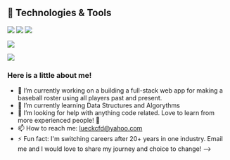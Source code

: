 ## 🔧 Technologies & Tools
![](https://img.shields.io/badge/Code-JavaScript-informational?style=flat&logo=javascript&logoColor=white&color=ED6A5A)
![](https://img.shields.io/badge/Code-Python-informational?style=flat&logo=go&logoColor=white&color=ED6A5A)
![](https://img.shields.io/badge/Shell-Bash-informational?style=flat&logo=gnu-bash&logoColor=white&color=ED6A5A)


<img
  align="center"
  src="https://github-readme-stats.vercel.app/api/?username=jefflueck&theme=synthwave"
/>

<a href="https://github.com/jefflueck">
  <img align="center" src="https://github-readme-stats.vercel.app/api/top-langs/?username=jefflueck&hide=java,html&title_color=ffffff&text_color=c9cacc&icon_color=2bbc8a&bg_color=ED6A5A" />
</a>

### Here is a little about me!
- 🔭 I’m currently working on a building a full-stack web app for making a baseball roster using all players past and present.
- 🌱 I’m currently learning Data Structures and Algorythms
- 🤔 I’m looking for help with anything code related. Love to learn from more experienced people! 🤯
- 📫 How to reach me: lueckcfd@yahoo.com
- ⚡ Fun fact: I'm switching careers after 20+ years in one industry. Email me and I would love to share my journey and choice to change!
-->
